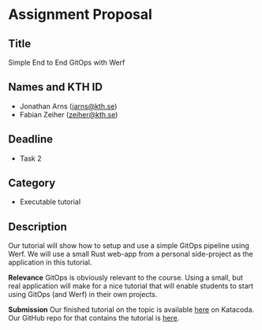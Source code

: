 # Assignment Proposal

## Title
Simple End to End GitOps with Werf

## Names and KTH ID
  - Jonathan Arns (jarns@kth.se)
  - Fabian Zeiher (zeiher@kth.se)

## Deadline
- Task 2

## Category
- Executable tutorial

## Description
Our tutorial will show how to setup and use a simple GitOps pipeline using Werf.
We will use a small Rust web-app from a personal side-project as the application in this tutorial.

**Relevance**
GitOps is obviously relevant to the course.
Using a small, but real application will make for a nice tutorial that will enable students to
start using GitOps (and Werf) in their own projects.

**Submission**
Our finished tutorial on the topic is available [here](https://killercoda.com/jarns-zeiher/scenario/Simple-End-to-End-GitOps-with-Werf) on Katacoda.
Our GitHub repo for that contains the tutorial is [here](https://github.com/cetceeve/Simple-End-to-End-GitOps-with-Werf).
